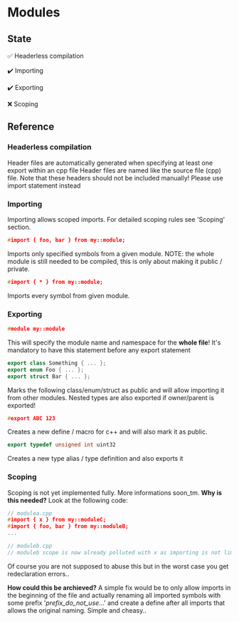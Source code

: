 # Modules

## State
:white_check_mark: Headerless compilation

:heavy_check_mark: Importing

:heavy_check_mark: Exporting

:x: Scoping

## Reference

### Headerless compilation
Header files are automatically generated when specifying at least one export within an cpp file
Header files are named like the source file (cpp) file.
Note that these headers should not be included manually! Please use import statement instead

### Importing
Importing allows scoped imports. For detailed scoping rules see 'Scoping' section.

```cpp
#import { foo, bar } from my::module;
```
Imports only specified symbols from a given module.
NOTE: the whole module is still needed to be compiled, this is only about making it public / private.

```cpp
#import { * } from my::module;
```
Imports every symbol from given module.


### Exporting
```cpp
#module my::module
```
This will specify the module name and namespace for the **whole file**!
It's mandatory to have this statement before any export statement

```cpp
export class Something { ... };
export enum Foo { ... };
export struct Bar { ... };
```
Marks the following class/enum/struct as public and will allow importing it from other modules.
Nested types are also exported if owner/parent is exported!


```cpp
#export ABC 123 
```
Creates a new define / macro for c++ and will also mark it as public.

```cpp
export typedef unsigned int uint32
```
Creates a new type alias / type definition and also exports it


### Scoping
Scoping is not yet implemented fully. More informations soon_tm.
**Why is this needed?** Look at the following code:
```cpp
// modulea.cpp
#import { x } from my::moduleC;
#import { foo, bar } from my::moduleB;
...

// moduleb.cpp
// moduleb scope is now already polluted with x as importing is not limiting it's scope.
```
Of course you are not supposed to abuse this but in the worst case you get redeclaration errors..

**How could this be archieved?**
A simple fix would be to only allow imports in the beginning of the file and actually renaming all imported symbols with some prefix '_prefix_do_not_use_...' and create a define after all imports that allows the original naming.
Simple and cheasy..
